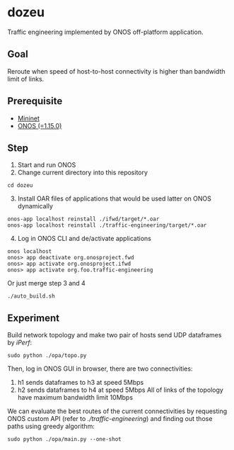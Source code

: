 # dozeu
Traffic engineering implemented by ONOS off-platform application.

## Goal
Reroute when speed of host-to-host connectivity is higher than bandwidth limit of links.

## Prerequisite
* [Mininet](https://github.com/mininet/mininet)
* [ONOS (=1.15.0)](https://github.com/opennetworkinglab/onos)

## Step
1. Start and run ONOS
2. Change current directory into this repository
```
cd dozeu
```
3. Install OAR files of applications that would be used latter on ONOS dynamically
```
onos-app localhost reinstall ./ifwd/target/*.oar
onos-app localhost reinstall ./traffic-engineering/target/*.oar
```
4. Log in ONOS CLI and de/activate applications
```
onos localhost
onos> app deactivate org.onosproject.fwd
onos> app activate org.onosproject.ifwd
onos> app activate org.foo.traffic-engineering
```
Or just merge step 3 and 4
```
./auto_build.sh
```
## Experiment
Build network topology and make two pair of hosts send UDP dataframes by *iPerf*:
```
sudo python ./opa/topo.py
```
Then, log in ONOS GUI in browser, there are two connectivities:
1. h1 sends dataframes to h3 at speed 5Mbps
2. h2 sends dataframes to h4 at speed 5Mbps
[](./image/before_reroute.png)
All of links of the topology have maximum bandwidth limit 10Mbps 

We can evaluate the best routes of the current connectivities by requesting ONOS custom API (refer to *./traffic-engineering*) and finding out those paths using greedy algorithm:
```
sudo python ./opa/main.py --one-shot
```
[](./image/after_reroute.png)
